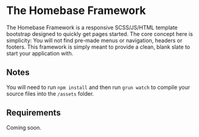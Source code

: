 # The Homebase Framework
The Homebase Framework is a responsive SCSS/JS/HTML template bootstrap designed to quickly get pages started. The core concept here is simplicity: You will not find pre-made menus or navigation, headers or footers. This framework is simply meant to provide a clean, blank slate to start your application with.

## Notes
You will need to run `npm install` and then run `grun watch` to compile your source files into the `/assets` folder.

## Requirements
Coming soon.